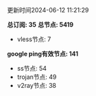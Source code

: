 更新时间2024-06-12 11:21:29

**总订阅: 35**
**总节点: 5419**
- vless节点: 7

**google ping有效节点: 141**
- ss节点: 54
- trojan节点: 49
- v2ray节点: 38
